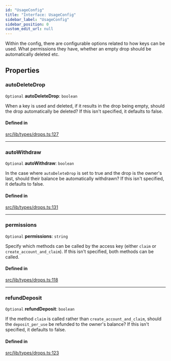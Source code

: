 ```yaml
---
id: "UsageConfig"
title: "Interface: UsageConfig"
sidebar_label: "UsageConfig"
sidebar_position: 0
custom_edit_url: null
---
```


Within the config, there are configurable options related to how keys can be used. What permissions they have, whether an empty drop should be automatically deleted etc.

## Properties

### autoDeleteDrop

 `Optional` **autoDeleteDrop**: `boolean`

When a key is used and deleted, if it results in the drop being empty, should the drop automatically be deleted? If this isn't specified, it defaults to false.

#### Defined in

[src/lib/types/drops.ts:127](https://github.com/keypom/keypom-js/blob/f1161c8/src/lib/types/drops.ts#L127)

___

### autoWithdraw

 `Optional` **autoWithdraw**: `boolean`

In the case where `autoDeleteDrop` is set to true and the drop is the owner's last, should their balance be automatically withdrawn? If this isn't specified, it defaults to false.

#### Defined in

[src/lib/types/drops.ts:131](https://github.com/keypom/keypom-js/blob/f1161c8/src/lib/types/drops.ts#L131)

___

### permissions

 `Optional` **permissions**: `string`

Specify which methods can be called by the access key (either `claim` or `create_account_and_claim`). If this isn't specified, both methods can be called.

#### Defined in

[src/lib/types/drops.ts:118](https://github.com/keypom/keypom-js/blob/f1161c8/src/lib/types/drops.ts#L118)

___

### refundDeposit

 `Optional` **refundDeposit**: `boolean`

If the method `claim` is called rather than `create_account_and_claim`, should the `deposit_per_use` be refunded to the owner's balance?
If this isn't specified, it defaults to false.

#### Defined in

[src/lib/types/drops.ts:123](https://github.com/keypom/keypom-js/blob/f1161c8/src/lib/types/drops.ts#L123)
